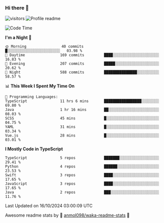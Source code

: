 ### Hi there 👋  
![visitors](https://visitor-badge.laobi.icu/badge?page_id=leverglowh) ![Profile readme](https://github.com/leverglowh/leverglowh/workflows/Profile%20readme/badge.svg?branch=master)

<!--START_SECTION:waka-->
![Code Time](http://img.shields.io/badge/Code%20Time-3%2C052%20hrs%2024%20mins-blue)

**I'm a Night 🦉** 

```text
🌞 Morning                40 commits          █░░░░░░░░░░░░░░░░░░░░░░░░   03.98 % 
🌆 Daytime                169 commits         ████░░░░░░░░░░░░░░░░░░░░░   16.83 % 
🌃 Evening                207 commits         █████░░░░░░░░░░░░░░░░░░░░   20.62 % 
🌙 Night                  588 commits         ███████████████░░░░░░░░░░   58.57 % 
```


📊 **This Week I Spent My Time On** 

```text
💬 Programming Languages: 
TypeScript               11 hrs 6 mins       █████████████████░░░░░░░░   69.80 % 
Java                     1 hr 16 mins        ██░░░░░░░░░░░░░░░░░░░░░░░   08.03 % 
SCSS                     45 mins             █░░░░░░░░░░░░░░░░░░░░░░░░   04.75 % 
YAML                     31 mins             █░░░░░░░░░░░░░░░░░░░░░░░░   03.34 % 
Vue.js                   28 mins             █░░░░░░░░░░░░░░░░░░░░░░░░   03.01 % 
```

**I Mostly Code in TypeScript** 

```text
TypeScript               5 repos             ███████░░░░░░░░░░░░░░░░░░   29.41 % 
Python                   4 repos             ██████░░░░░░░░░░░░░░░░░░░   23.53 % 
Swift                    3 repos             ████░░░░░░░░░░░░░░░░░░░░░   17.65 % 
JavaScript               3 repos             ████░░░░░░░░░░░░░░░░░░░░░   17.65 % 
Java                     2 repos             ███░░░░░░░░░░░░░░░░░░░░░░   11.76 % 
```




 Last Updated on 16/10/2024 03:00:09 UTC
<!--END_SECTION:waka-->


Awesome readme stats by :star2: [anmol098/waka-readme-stats](https://github.com/anmol098/waka-readme-stats) :star2:
